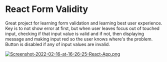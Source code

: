 # React Form Validity

Great project for learning form validation and learning best user experience. Key is to not show error at first, but when user leaves focus out of touched input, checking if that input value is valid and if not, then displaying message and making input red so the user knows where's the problem. Button is disabled if any of input values are invalid.

[![Screenshot-2022-02-16-at-16-26-25-React-App.png](https://i.postimg.cc/SNt5QMrF/Screenshot-2022-02-16-at-16-26-25-React-App.png)](https://postimg.cc/2VhT23M2)
